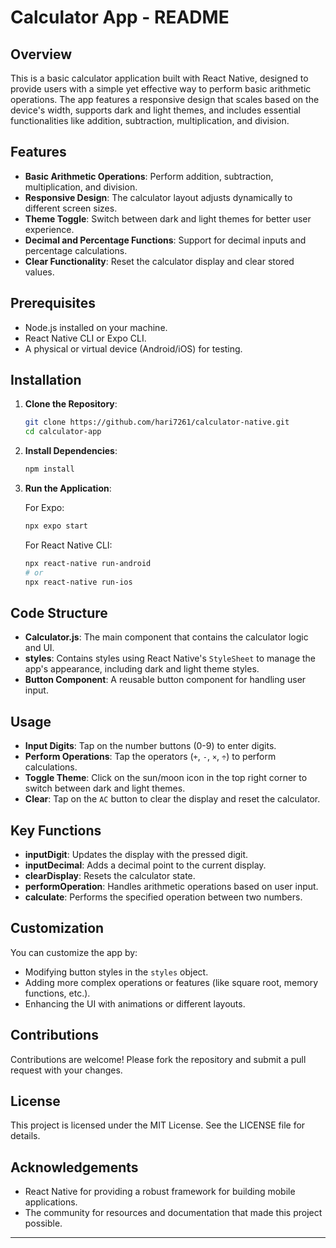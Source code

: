 # Calculator App - README

## Overview

This is a basic calculator application built with React Native, designed to provide users with a simple yet effective way to perform basic arithmetic operations. The app features a responsive design that scales based on the device's width, supports dark and light themes, and includes essential functionalities like addition, subtraction, multiplication, and division.

## Features

- **Basic Arithmetic Operations**: Perform addition, subtraction, multiplication, and division.
- **Responsive Design**: The calculator layout adjusts dynamically to different screen sizes.
- **Theme Toggle**: Switch between dark and light themes for better user experience.
- **Decimal and Percentage Functions**: Support for decimal inputs and percentage calculations.
- **Clear Functionality**: Reset the calculator display and clear stored values.

## Prerequisites

- Node.js installed on your machine.
- React Native CLI or Expo CLI.
- A physical or virtual device (Android/iOS) for testing.

## Installation

1. **Clone the Repository**:

   ```bash
   git clone https://github.com/hari7261/calculator-native.git
   cd calculator-app
   ```

2. **Install Dependencies**:

   ```bash
   npm install
   ```

3. **Run the Application**:

   For Expo:
   ```bash
   npx expo start
   ```

   For React Native CLI:
   ```bash
   npx react-native run-android
   # or
   npx react-native run-ios
   ```

## Code Structure

- **Calculator.js**: The main component that contains the calculator logic and UI.
- **styles**: Contains styles using React Native's `StyleSheet` to manage the app's appearance, including dark and light theme styles.
- **Button Component**: A reusable button component for handling user input.

## Usage

- **Input Digits**: Tap on the number buttons (0-9) to enter digits.
- **Perform Operations**: Tap the operators (`+`, `-`, `×`, `÷`) to perform calculations.
- **Toggle Theme**: Click on the sun/moon icon in the top right corner to switch between dark and light themes.
- **Clear**: Tap on the `AC` button to clear the display and reset the calculator.

## Key Functions

- **inputDigit**: Updates the display with the pressed digit.
- **inputDecimal**: Adds a decimal point to the current display.
- **clearDisplay**: Resets the calculator state.
- **performOperation**: Handles arithmetic operations based on user input.
- **calculate**: Performs the specified operation between two numbers.

## Customization

You can customize the app by:

- Modifying button styles in the `styles` object.
- Adding more complex operations or features (like square root, memory functions, etc.).
- Enhancing the UI with animations or different layouts.

## Contributions

Contributions are welcome! Please fork the repository and submit a pull request with your changes.

## License

This project is licensed under the MIT License. See the LICENSE file for details.

## Acknowledgements

- React Native for providing a robust framework for building mobile applications.
- The community for resources and documentation that made this project possible.

---
